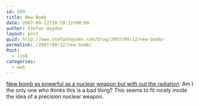 ```yaml
---
id: 589
title: New Bomb
date: 2007-09-12T10:59:22+00:00
author: Stefan Hayden
layout: post
guid: http://www.stefanhayden.com/blog/2007/09/12/new-bomb/
permalink: /2007/09/12/new-bomb/
Post:
  - link
categories:
  - web
---
```

<a href="http://ct.buzzfeed.com/rd?c=buzzfeed&ca=Father_Of_All_Bombs&s=feed&d=0x0&p=0&u=http%3A%2F%2Fwww.buzzfeed.com%2Fbuzz%2FFather_Of_All_Bombs">New bomb as powerful as a nuclear weapon but with out the radiation</a>. Am I the only one who thinks this is a bad thing? This seems to fit nicely inside the idea of a precision nuclear weapon.